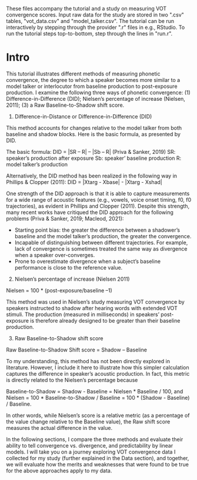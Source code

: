 These files accompany the tutorial and a study on measuring VOT convergence 
scores. Input raw data for the study are stored in two ".csv" tables,
"vot_data.csv" and "model_talker.csv". The tutorial can be run interactively
by stepping through the provider ".r" files in e.g., RStudio. To run the 
tutorial steps top-to-bottom, step through the lines in "run.r".

# Intro

This tutorial illustrates different methods of measuring phonetic convergence, the degree to which a speaker becomes more similar to a model talker or interlocutor from baseline production to post-exposure production. I examine the following three ways of phonetic convergence: (1) Difference-in-Difference (DID); Nielsen’s percentage of increase (Nielsen, 2011); (3) a Raw Baseline-to-Shadow shift score.

1. Difference-in-Distance or Difference-in-Difference (DID)

This method accounts for changes relative to the model talker from both baseline and shadow blocks. Here is the basic formula, as presented by DID.

The basic formula:	DID = |SR – R| – |Sb – R| (Priva & Sanker, 2019)
SR: speaker’s production after exposure
Sb:  speaker’ baseline production
R: model talker’s production

Alternatively, the DID method has been realized in the following way in Phillips & Clopper (2011):
			DID = |Xtarg - Xbase| - |Xtarg - Xshad|

One strength of the DID approach is that it is able to capture measurements for a wide range of acoustic features (e.g., vowels, voice onset timing, f0,  f0 trajectories), as evident in Phillips and Clopper (2011). Despite this strength, many recent works have critiqued the DID approach for the following problems (Priva & Sanker, 2019; Macleod, 2021):

- Starting point bias: the greater the difference between a shadower’s baseline and the model talker’s production, the greater the convergence.
- Incapable of distinguishing between different trajectories. For example, lack of convergence is sometimes treated the same way as divergence when a speaker over-converges. 
- Prone to overestimate divergence when a subject’s baseline performance is close to the reference value.

2. Nielsen’s percentage of increase (Nielsen 2011)

Nielsen = 100 * (post-exposure/baseline –1)

This method was used in Nielsen’s study measuring VOT convergence by speakers instructed to shadow after hearing words with extended VOT stimuli. The production (measured in milliseconds) in speakers’ post-exposure is therefore already designed to be greater than their baseline production. 

3. Raw Baseline-to-Shadow shift score

Raw Baseline-to-Shadow Shift score = Shadow – Baseline 

To my understanding, this method has not been directly explored in literature. However, I include it here to illustrate how this simpler calculation captures the difference in speaker’s acoustic production. In fact, this metric is directly related to the Nielsen’s percentage because

Baseline-to-Shadow = Shadow - Baseline = Nielsen * Baseline / 100, and 
Nielsen = 100 * Baseline-to-Shadow / Baseline = 100 * (Shadow - Baseline) / Baseline.

In other words, while Nielsen’s score is a relative metric (as a percentage of the value change relative to the Baseline value), the Raw shift score measures the actual difference in the value.

In the following sections, I compare the three methods and evaluate their ability to tell convergence vs. divergence, and predictability by linear models. I will take you on a journey exploring VOT convergence data I collected for my study (further explained in the Data section), and together, we will evaluate how the merits and weaknesses that were found to be true for the above approaches apply to my data.
